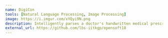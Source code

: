 ```yaml
---
name: DigiCon 
tools: [Natural Language Processing, Image Processing]
image: https://i.imgur.com/xYQyi9N.png
description: Intelligently parses a doctor's handwritten medical prescription using NLP and Image Processing ; Bagging 1st position in the competition.
external_url: https://github.com/lbs-iitkgp/opensoft18
---
```

